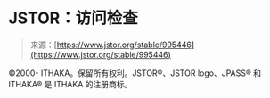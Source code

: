 <!--yml

category: 未分类

date: 2024-05-27 14:45:17

-->

# JSTOR：访问检查

> 来源：[https://www.jstor.org/stable/995446](https://www.jstor.org/stable/995446)

©2000- ITHAKA。保留所有权利。JSTOR®、JSTOR logo、JPASS® 和 ITHAKA® 是 ITHAKA 的注册商标。
